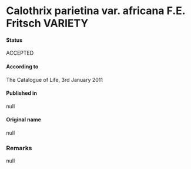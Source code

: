 # Calothrix parietina var. africana F.E. Fritsch VARIETY

#### Status
ACCEPTED

#### According to
The Catalogue of Life, 3rd January 2011

#### Published in
null

#### Original name
null

### Remarks
null